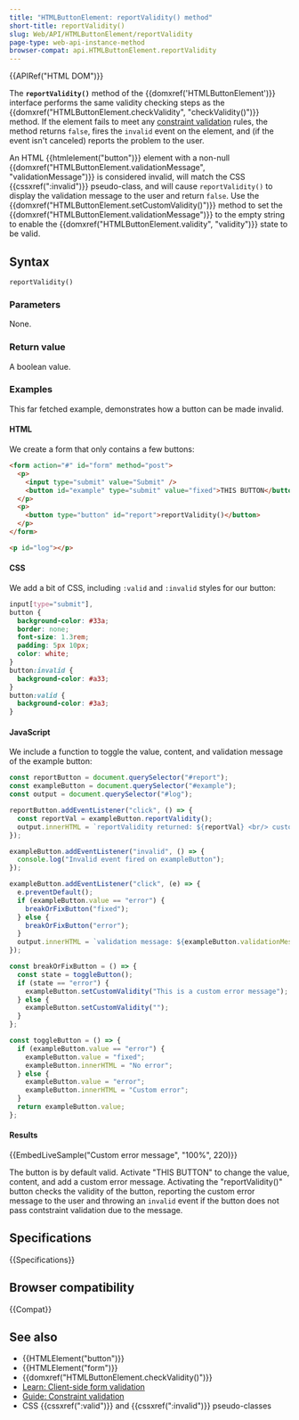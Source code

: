 ```yaml
---
title: "HTMLButtonElement: reportValidity() method"
short-title: reportValidity()
slug: Web/API/HTMLButtonElement/reportValidity
page-type: web-api-instance-method
browser-compat: api.HTMLButtonElement.reportValidity
---
```


{{APIRef("HTML DOM")}}

The **`reportValidity()`** method of the {{domxref('HTMLButtonElement')}} interface performs the same validity checking steps as the {{domxref("HTMLButtonElement.checkValidity", "checkValidity()")}} method. If the element fails to meet any [constraint validation](/en-US/docs/Web/HTML/Constraint_validation) rules, the method returns `false`, fires the `invalid` event on the element, and (if the event isn't canceled) reports the problem to the user.

An HTML {{htmlelement("button")}} element with a non-null {{domxref("HTMLButtonElement.validationMessage", "validationMessage")}} is considered invalid, will match the CSS {{cssxref(":invalid")}} pseudo-class, and will cause `reportValidity()` to display the validation message to the user and return `false`. Use the {{domxref("HTMLButtonElement.setCustomValidity()")}} method to set the {{domxref("HTMLButtonElement.validationMessage")}} to the empty string to enable the {{domxref("HTMLButtonElement.validity", "validity")}} state to be valid.

## Syntax

```js-nolint
reportValidity()
```

### Parameters

None.

### Return value

A boolean value.

### Examples

This far fetched example, demonstrates how a button can be made invalid.

#### HTML

We create a form that only contains a few buttons:

```html
<form action="#" id="form" method="post">
  <p>
    <input type="submit" value="Submit" />
    <button id="example" type="submit" value="fixed">THIS BUTTON</button>
  </p>
  <p>
    <button type="button" id="report">reportValidity()</button>
  </p>
</form>

<p id="log"></p>
```

#### CSS

We add a bit of CSS, including `:valid` and `:invalid` styles for our button:

```css
input[type="submit"],
button {
  background-color: #33a;
  border: none;
  font-size: 1.3rem;
  padding: 5px 10px;
  color: white;
}
button:invalid {
  background-color: #a33;
}
button:valid {
  background-color: #3a3;
}
```

#### JavaScript

We include a function to toggle the value, content, and validation message of the example button:

```js
const reportButton = document.querySelector("#report");
const exampleButton = document.querySelector("#example");
const output = document.querySelector("#log");

reportButton.addEventListener("click", () => {
  const reportVal = exampleButton.reportValidity();
  output.innerHTML = `reportValidity returned: ${reportVal} <br/> custom error: ${exampleButton.validationMessage}`;
});

exampleButton.addEventListener("invalid", () => {
  console.log("Invalid event fired on exampleButton");
});

exampleButton.addEventListener("click", (e) => {
  e.preventDefault();
  if (exampleButton.value == "error") {
    breakOrFixButton("fixed");
  } else {
    breakOrFixButton("error");
  }
  output.innerHTML = `validation message: ${exampleButton.validationMessage} <br/> custom error: ${exampleButton.validationMessage}`;
});

const breakOrFixButton = () => {
  const state = toggleButton();
  if (state == "error") {
    exampleButton.setCustomValidity("This is a custom error message");
  } else {
    exampleButton.setCustomValidity("");
  }
};

const toggleButton = () => {
  if (exampleButton.value == "error") {
    exampleButton.value = "fixed";
    exampleButton.innerHTML = "No error";
  } else {
    exampleButton.value = "error";
    exampleButton.innerHTML = "Custom error";
  }
  return exampleButton.value;
};
```

#### Results

{{EmbedLiveSample("Custom error message", "100%", 220)}}

The button is by default valid. Activate "THIS BUTTON" to change the value, content, and add a custom error message. Activating the "reportValidity()" button checks the validity of the button, reporting the custom error message to the user and throwing an `invalid` event if the button does not pass contstraint validation due to the message.

## Specifications

{{Specifications}}

## Browser compatibility

{{Compat}}

## See also

- {{HTMLElement("button")}}
- {{HTMLElement("form")}}
- {{domxref("HTMLButtonElement.checkValidity()")}}
- [Learn: Client-side form validation](/en-US/docs/Learn/Forms/Form_validation)
- [Guide: Constraint validation](/en-US/docs/Web/HTML/Constraint_validation)
- CSS {{cssxref(":valid")}} and {{cssxref(":invalid")}} pseudo-classes
